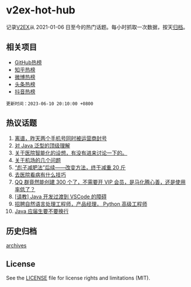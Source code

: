 # v2ex-hot-hub

 记录[V2EX](https://www.v2ex.com/)从 2021-01-06 日至今的热门话题。每小时抓取一次数据，按天[归档](archives)。
 
 ## 相关项目

- [GitHub热榜](https://github.com/snaildev/github-hot-hub)
- [知乎热榜](https://github.com/snaildev/zhihu-hot-hub)
- [微博热榜](https://github.com/snaildev/weibo-hot-hub)
- [头条热榜](https://github.com/snaildev/toutiao-hot-hub)
- [抖音热榜](https://github.com/snaildev/douyin-hot-hub)


 `更新时间：2023-06-10 20:10:00 +0800`

## 热议话题

1. [离谱，昨天两个手机号同时被运营商封号](https://www.v2ex.com/t/947499)
1. [对 Java 泛型的顶级理解](https://www.v2ex.com/t/947486)
1. [关于医院智能化的设想，有没有进来讨论一下的。](https://www.v2ex.com/t/947498)
1. [关于机场的几个问题](https://www.v2ex.com/t/947477)
1. [“彪子减肥法”后续——改变方法，终于减重 20 斤](https://www.v2ex.com/t/947474)
1. [去医院看病有什么技巧](https://www.v2ex.com/t/947509)
1. [QQ 群竟然能创建 300 个了，不需要开 VIP 会员，是马化腾心善，还是使用率低了？](https://www.v2ex.com/t/947469)
1. [[请教] Java 开发过渡到 VSCode 的障碍](https://www.v2ex.com/t/947532)
1. [招聘自然语言处理工程师，产品经理， Python 高级工程师](https://www.v2ex.com/t/947478)
1. [Java 应届生要不要换行](https://www.v2ex.com/t/947515)

## 历史归档

[archives](archives)

## License

See the [LICENSE](LICENSE) file for license rights and limitations (MIT).

